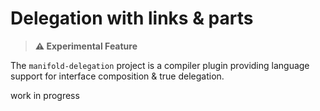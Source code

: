 # Delegation with links & parts
  
> **⚠ Experimental Feature**
 
The `manifold-delegation` project is a compiler plugin providing language support for interface composition & true delegation.

work in progress
